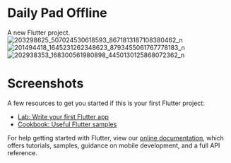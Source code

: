 # Daily Pad Offline 

A new Flutter project.
![203298625_507024530618593_8671813187108380462_n](https://user-images.githubusercontent.com/71923060/183580373-fafedbd0-3a1e-4db4-aee5-bf9cda292471.png)
![201494418_1645231262348623_8793455061767778183_n](https://user-images.githubusercontent.com/71923060/183580396-8664ea25-af40-45a6-b4fe-ee3e1d38b706.png)
![202938353_168300561980898_4450130125868072362_n](https://user-images.githubusercontent.com/71923060/183580414-f56ee6b4-a35a-4f7a-9e58-32bf7c87882c.png)

# Screenshots

A few resources to get you started if this is your first Flutter project:

- [Lab: Write your first Flutter app](https://flutter.dev/docs/get-started/codelab)
- [Cookbook: Useful Flutter samples](https://flutter.dev/docs/cookbook)

For help getting started with Flutter, view our
[online documentation](https://flutter.dev/docs), which offers tutorials,
samples, guidance on mobile development, and a full API reference.
